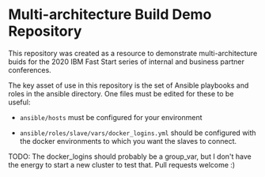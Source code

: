 # Multi-architecture Build Demo Repository

This repository was created as a resource to demonstrate multi-architecture
buids for the 2020 IBM Fast Start series of internal and business partner
conferences.

The key asset of use in this repository is the set of Ansible playbooks and
roles in the ansible directory.  One files must be edited for these to be useful:

- `ansible/hosts` must be configured for your environment

- `ansible/roles/slave/vars/docker_logins.yml` should be configured with the
  docker environments to which you want the slaves to connect.

TODO:  The docker_logins should probably be a group_var, but I don't have the
energy to start a new cluster to test that.  Pull requests welcome :)
